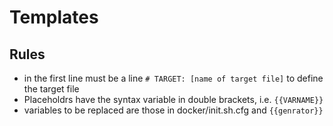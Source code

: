 # Templates

## Rules

* in the first line must be a line `# TARGET: [name of target file]` to define the target file
* Placeholdrs have the syntax variable in double brackets, i.e. `{{VARNAME}}`
* variables to be replaced are those in docker/init.sh.cfg and `{{genrator}}`

